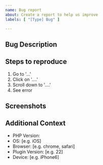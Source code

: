 ```yaml
---
name: Bug report
about: Create a report to help us improve
labels: [ "[Type] Bug" ]

---
```


## Bug Description

<!-- Please describe clearly and concisely what the bug is. -->

## Steps to reproduce

<!-- Please provide detailed steps on how to reproduce the bug. -->
1. Go to '...'
2. Click on '....'
3. Scroll down to '....'
4. See error

## Screenshots

<!-- If applicable, please add screenshots to help explain your problem. -->

## Additional Context

<!-- Please complete the following information. -->
 - PHP Version: 
 - OS: [e.g. iOS]
 - Browser: [e.g. chrome, safari]
 - Plugin Version: [e.g. 22]
 - Device: [e.g. iPhone6]

<!-- Please add any additional information about the bug. -->

